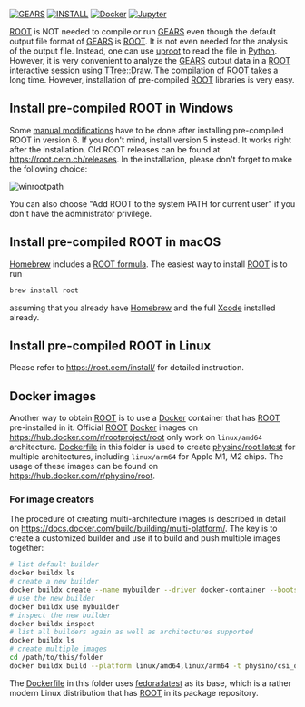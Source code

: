 [![GEARS](https://img.shields.io/badge/GEARS-Home-blue?style=flat)](https://github.com/jintonic/gears)
[![INSTALL](https://img.shields.io/badge/Get-GEARS-red?style=flat)](..)
[![Docker](https://img.shields.io/badge/Docker-images-orange?style=flat)](#docker-images)
[![Jupyter](https://img.shields.io/badge/Jupyter-notebook-green?style=flat)](notebook)

[ROOT][] is NOT needed to compile or run [GEARS][] even though the default output file format of [GEARS][] is [ROOT][]. It is not even needed for the analysis of the output file. Instead, one can use [uproot][] to read the file in [Python][]. However, it is very convenient to analyze the [GEARS][] output data in a [ROOT][] interactive session using [TTree::Draw](tutorials/output/#data-analysis). The compilation of [ROOT][] takes a long time. However, installation of pre-compiled [ROOT][] libraries is very easy.

## Install pre-compiled ROOT in Windows
Some [manual modifications](https://root-forum.cern.ch/t/windows-install-issue-with-root-version-618-02/35773/7) have to be done after installing pre-compiled ROOT in version 6. If you don't mind, install version 5 instead. It works right after the installation. Old ROOT releases can be found at <https://root.cern.ch/releases>. In the installation, please don't forget to make the following choice:

![winrootpath](winrootpath.png)

You can also choose "Add ROOT to the system PATH for current user" if you don't have the administrator privilege.

## Install pre-compiled ROOT in macOS

[Homebrew][] includes a [ROOT formula](https://formulae.brew.sh/formula/root). The easiest way to install [ROOT][] is to run

```sh
brew install root
```

assuming that you already have [Homebrew][] and the full [Xcode][] installed already.

## Install pre-compiled ROOT in Linux
Please refer to <https://root.cern/install/> for detailed instruction.

## Docker images
Another way to obtain [ROOT][] is to use a [Docker][] container that has [ROOT][] pre-installed in it. Official [ROOT][] [Docker][] images on <https://hub.docker.com/r/rootproject/root> only work on `linux/amd64` architecture. [Dockerfile](Dockerfile) in this folder is used to create [physino/root:latest][] for multiple architectures, including `linux/arm64` for Apple M1, M2 chips. The usage of these images can be found on <https://hub.docker.com/r/physino/root>.

### For image creators
The procedure of creating multi-architecture images is described in detail on <https://docs.docker.com/build/building/multi-platform/>. The key is to create a customized builder and use it to build and push multiple images together:

```sh
# list default builder
docker buildx ls
# create a new builder
docker buildx create --name mybuilder --driver docker-container --bootstrap
# use the new builder
docker buildx use mybuilder
# inspect the new builder
docker buildx inspect
# list all builders again as well as architectures supported
docker buildx ls
# create multiple images
cd /path/to/this/folder
docker buildx build --platform linux/amd64,linux/arm64 -t physino/csi_qf_data_release:latest --push .
```

The [Dockerfile](Dockerfile) in this folder uses [fedora:latest][] as its base, which is a rather modern Linux distribution that has [ROOT][] in its package repository.

[ROOT]: https://root.cern.ch
[GEARS]: https://github.com/jintonic/gears
[uproot]: https://pypi.org/project/uproot
[Python]: https://www.python.org/
[Homebrew]: https://brew.sh
[Xcode]: https://developer.apple.com/xcode
[Docker]: https://www.docker.com
[physino/root:latest]: https://hub.docker.com/r/physino/root
[fedora:latest]: https://hub.docker.com/_/fedora
